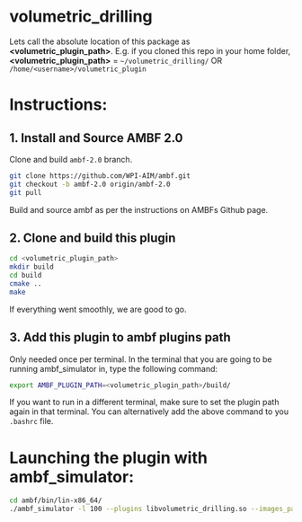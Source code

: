 # volumetric_drilling

Lets call the absolute location of this package as **<volumetric_plugin_path>**. E.g. if you cloned this repo in your home folder, **<volumetric_plugin_path>** = `~/volumetric_drilling/` OR `/home/<username>/volumetric_plugin`

# Instructions:
## 1. Install and Source AMBF 2.0

Clone and build `ambf-2.0` branch.
```bash
git clone https://github.com/WPI-AIM/ambf.git
git checkout -b ambf-2.0 origin/ambf-2.0
git pull
```
Build and source ambf as per the instructions on AMBFs Github page.

## 2. Clone and build this plugin
``` bash
cd <volumetric_plugin_path>
mkdir build
cd build
cmake ..
make
```
If everything went smoothly, we are good to go.

## 3. Add this plugin to ambf plugins path
Only needed once per terminal. In the terminal that you are going to be running ambf_simulator in, type the following command:

``` bash
export AMBF_PLUGIN_PATH=<volumetric_plugin_path>/build/
```
If you want to run in a different terminal, make sure to set the plugin path again in that terminal. You can alternatively add the above command to you `.bashrc` file.

# Launching the plugin with ambf_simulator:

```bash
cd ambf/bin/lin-x86_64/
./ambf_simulator -l 100 --plugins libvolumetric_drilling.so --images_path <volumetric_plugin_path>/resources/volumes/ear3/ --prefix plane00 --count 500 --shaders_path <volumetric_plugin_path>/resources/shaders/
```

